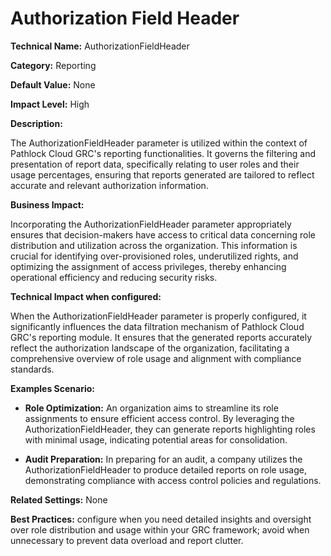 # Authorization Field Header

**Technical Name:** AuthorizationFieldHeader

**Category:** Reporting

**Default Value:** None

**Impact Level:** High

**Description:**

The AuthorizationFieldHeader parameter is utilized within the context of Pathlock Cloud GRC's reporting functionalities. It governs the filtering and presentation of report data, specifically relating to user roles and their usage percentages, ensuring that reports generated are tailored to reflect accurate and relevant authorization information.

**Business Impact:**

Incorporating the AuthorizationFieldHeader parameter appropriately ensures that decision-makers have access to critical data concerning role distribution and utilization across the organization. This information is crucial for identifying over-provisioned roles, underutilized rights, and optimizing the assignment of access privileges, thereby enhancing operational efficiency and reducing security risks.

**Technical Impact when configured:**

When the AuthorizationFieldHeader parameter is properly configured, it significantly influences the data filtration mechanism of Pathlock Cloud GRC's reporting module. It ensures that the generated reports accurately reflect the authorization landscape of the organization, facilitating a comprehensive overview of role usage and alignment with compliance standards.

**Examples Scenario:**

- **Role Optimization:** An organization aims to streamline its role assignments to ensure efficient access control. By leveraging the AuthorizationFieldHeader, they can generate reports highlighting roles with minimal usage, indicating potential areas for consolidation.
  
- **Audit Preparation:** In preparing for an audit, a company utilizes the AuthorizationFieldHeader to produce detailed reports on role usage, demonstrating compliance with access control policies and regulations.

**Related Settings:** None

**Best Practices:** configure when you need detailed insights and oversight over role distribution and usage within your GRC framework; avoid when unnecessary to prevent data overload and report clutter.